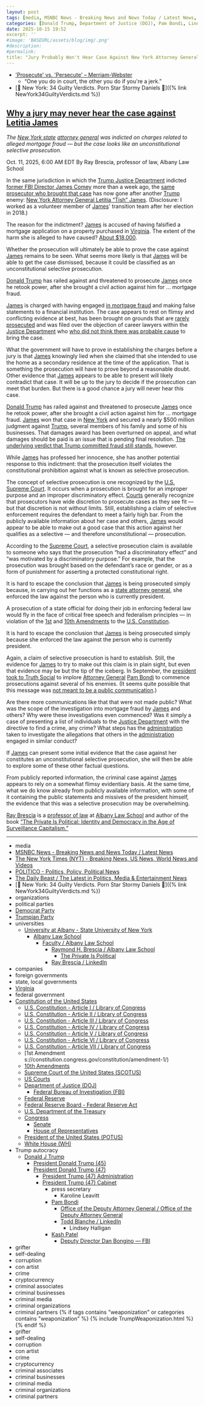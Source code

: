 ```yaml
---
layout: post
tags: [media, MSNBC News - Breaking News and News Today / Latest News, The New York Times (NYT) - Breaking News US News World News and Videos, POLITICO - Politics Policy Political News, The Daily Beast / The Latest in Politics Media & Entertainment News, organizations, political parties, Democrat Party, Trumpian Party, universities, University at Albany - State University of New York, Albany Law School, Faculty / Albany Law School, Raymond H. Brescia / Albany Law School, The Private Is Political, Ray Brescia / LinkedIn, companies, foreign governments, state local governments, Virginia, federal government, Constitution of the United States, U.S. Constitution - Article I / Library of Congress, U.S. Constitution - Article II / Library of Congress, U.S. Constitution - Article III / Library of Congress, U.S. Constitution - Article IV / Library of Congress, U.S. Constitution - Article V / Library of Congress, U.S. Constitution - Article VI / Library of Congress, U.S. Constitution - Article VII / Library of Congress, [1st Amendment s – //constitution.congress.gov/constitution/amendment-1/), 10th Amendments, Supreme Court of the United States (SCOTUS), US Courts, Department of Justice (DOJ), Federal Bureau of Investigation (FBI), Federal Reserve, Federal Reserve Board - Federal Reserve Act, U.S. Department of the Treasury, Congress, Senate, House of Representatives, President of the United States (POTUS), White House (WH), Trump autocracy, Donald J Trump, President Donald Trump (45), President Donald Trump (47), President Trump (47) Administration, President Trump (47) Cabinet, press secretary, Karoline Leavitt, Pam Bondi, Office of the Deputy Attorney General / Office of the Deputy Attorney General, Todd Blanche / LinkedIn, Lindsey Halligan, Kash Patel, Deputy Director Dan Bongino — FBI, grifter, self-dealing, corruption, con artist, crime, cryptocurrency, criminal associates, criminal businesses, criminal media, criminal organizations, criminal partners, grifter, self-dealing, corruption, con artist, crime, cryptocurrency, criminal associates, criminal businesses, criminal media, criminal organizations, criminal partners]
categories: [Donald Trump, Department of Justice (DOJ), Pam Bondi, Lindsey Halligan, weaponization, New York Attorney General, Letitia James]
date: 2025-10-15 19:52
excerpt: ''
#image: 'BASEURL/assets/blog/img/.png'
#description:
#permalink:
title: "Jury Probably Won't Hear Case Against New York Attorney General Letitia James"
---
```


- ['Prosecute' vs. 'Persecute' – Merriam-Webster](https://www.merriam-webster.com/grammar/prosecuted-vs-persecuted-usage)
    - “One you do in court, the other you do if you're a jerk.”
- [💸 New York: 34 Guilty Verdicts. Porn Star Stormy Daniels 👙]({% link NewYork34GuiltyVerdicts.md %})

## [Why a jury may never hear the case against Letitia James](https://www.msnbc.com/opinion/msnbc-opinion/letitia-james-indictment-jury-trump-enemies-rcna236932)

*The [New York state](https://www.ny.gov/) [attorney general](https://ag.ny.gov/) was indicted on charges related to alleged mortgage fraud — but the case looks like an unconstitutional selective prosecution.*

Oct. 11, 2025, 6:00 AM EDT
By Ray Brescia, professor of law, Albany Law School

In the same jurisdiction in which the [Trump Justice Department](https://www.msnbc.com/deadline-white-house/watch/-the-discovery-could-be-highly-embarrassing-for-doj-weissmann-on-attempts-to-indict-letitia-james-249584197508) indicted [former FBI Director James Comey](https://www.msnbc.com/deadline-white-house/deadline-legal-blog/james-comey-pleads-not-guilty-trump-halligan-rcna236313) more than a week ago, the [same prosecutor who brought that case](https://www.msnbc.com/rachel-maddow-show/maddowblog/one-thing-letitia-james-james-comey-indictments-common-rcna236837) has now gone after another [Trump](https://www.donaldjtrump.com/) enemy: [New York Attorney General Letitia “Tish” James](https://www.msnbc.com/all-in/watch/-heart-of-tyranny-hayes-says-trump-s-order-to-indict-tish-james-is-impeachable-249602629923). (Disclosure: I worked as a volunteer member of [James](https://ag.ny.gov/about/meet-letitia-james/)' transition team after her election in 2018.)

The reason for the indictment? [James](https://ag.ny.gov/about/meet-letitia-james/) is accused of having falsified a mortgage application on a property purchased in [Virginia](https://www.virginia.gov/). The extent of the harm she is alleged to have caused? [About \$18,000](https://www.nytimes.com/interactive/2025/10/09/us/politics/Letitia-James-indictment.html).

Whether the prosecution will ultimately be able to prove the case against [James](https://ag.ny.gov/about/meet-letitia-james/) remains to be seen. What seems more likely is that [James](https://ag.ny.gov/about/meet-letitia-james/) will be able to get the case dismissed, because it could be classified as an unconstitutional selective prosecution.

[Donald Trump](https://www.donaldjtrump.com/) has railed against and threatened to prosecute [James](https://ag.ny.gov/about/meet-letitia-james/) once he retook power, after she brought a civil action against him for … mortgage fraud.

[James](https://ag.ny.gov/about/meet-letitia-james/) is charged with having engaged [in mortgage fraud](https://www.nytimes.com/live/2025/10/09/us/trump-news#letitia-james-indicted-trump) and making false statements to a financial institution. The case appears to rest on flimsy and conflicting evidence at best, has been brought on grounds that are [rarely prosecuted](https://www.mpamag.com/us/news/general/letitia-james-indicted-on-mortgage-fraud-charge-ap/552558) and was filed over the objection of career lawyers within the [Justice Department](https://www.justice.gov/) who [who did not think there was probable cause](https://www.msnbc.com/msnbc/news/top-prosecutor-trump-pressure-charge-new-york-ag-rcna235922) to bring the case.

What the government will have to prove in establishing the charges before a jury is that [James](https://ag.ny.gov/about/meet-letitia-james/) knowingly lied when she claimed that she intended to use the home as a secondary residence at the time of the application. That is something the prosecution will have to prove beyond a reasonable doubt. Other evidence that [James](https://ag.ny.gov/about/meet-letitia-james/) appears to be able to present will likely contradict that case. It will be up to the jury to decide if the prosecution can meet that burden. But there is a good chance a jury will never hear this case.

[Donald Trump](https://www.donaldjtrump.com/) has railed against and threatened to prosecute [James](https://ag.ny.gov/about/meet-letitia-james/) once he retook power, after she brought a civil action against him for … mortgage fraud. [James](https://ag.ny.gov/about/meet-letitia-james/) won that case in [New York](https://www.ny.gov/) and secured a nearly \$500 million judgment against [Trump](https://www.donaldjtrump.com/), several members of his family and some of his businesses. That damages award has been overturned on appeal, and what damages should be paid is an issue that is pending final resolution. [The underlying verdict that Trump committed fraud still stands](https://www.nytimes.com/2025/08/21/nyregion/trump-fraud-james.html), however.

While [James](https://ag.ny.gov/about/meet-letitia-james/) has professed her innocence, she has another potential response to this indictment: that the prosecution itself violates the constitutional prohibition against what is known as selective prosecution.

The concept of selective prosecution is one recognized by the [U.S. Supreme Court](https://www.supremecourt.gov/). It occurs when a prosecution is brought for an improper purpose and an improper discriminatory effect. [Courts](https://www.uscourts.gov/) generally recognize that prosecutors have wide discretion to prosecute cases as they see fit — but that discretion is not without limits. Still, establishing a claim of selective enforcement requires the defendant to meet a fairly high bar. From the publicly available information about her case and others, [James](https://ag.ny.gov/about/meet-letitia-james/) would appear to be able to make out a good case that this action against her qualifies as a selective — and therefore unconstitutional — prosecution.

According to the [Supreme Court](https://www.supremecourt.gov/), a selective prosecution claim is available to someone who says that the prosecution “had a discriminatory effect” and “was motivated by a discriminatory purpose.” For example, that the prosecution was brought based on the defendant’s race or gender, or as a form of punishment for asserting a protected constitutional right.

It is hard to escape the conclusion that [James](https://ag.ny.gov/about/meet-letitia-james/) is being prosecuted simply because, in carrying out her functions as a [state attorney general](https://ag.ny.gov/), she enforced the law against the person who is currently president.

A prosecution of a state official for doing their job in enforcing federal law would fly in the face of critical free speech and federalism principles — in violation of the [1st](https://constitution.congress.gov/constitution/amendment-1/) and [10th Amendments](https://constitution.congress.gov/constitution/amendment-10/) to the [U.S. Constitution](https://constitution.congress.gov/constitution/).

It is hard to escape the conclusion that [James](https://ag.ny.gov/about/meet-letitia-james/) is being prosecuted simply because she enforced the law against the person who is currently president.

Again, a claim of selective prosecution is hard to establish. Still, the evidence for [James](https://ag.ny.gov/about/meet-letitia-james/) to try to make out this claim is in plain sight, but even that evidence may be but the tip of the iceberg. In September, the [president took to Truth Social](https://www.politico.com/news/2025/09/20/trump-bondi-truth-social-00574380) to implore [Attorney General](https://www.justice.gov/) [Pam Bondi](https://www.justice.gov/ag/staff-profile/meet-attorney-general/) to commence prosecutions against several of his enemies. (It seems quite possible that this message was [not meant to be a public communication](https://www.thedailybeast.com/donald-trumps-massive-truth-social-texting-blunder-exposed/).)

Are there more communications like that that were not made public? What was the scope of the investigation into mortgage fraud by [James](https://ag.ny.gov/about/meet-letitia-james/) and others? Why were these investigations even commenced? Was it simply a case of presenting a list of individuals to the [Justice Department](https://www.justice.gov/) with the directive to find a crime, any crime? What steps has the [administration](https://www.whitehouse.gov/administration/) taken to investigate the allegations that others in the [administration](https://www.whitehouse.gov/administration/) engaged in similar conduct?

If [James](https://ag.ny.gov/about/meet-letitia-james/) can present some initial evidence that the case against her constitutes an unconstitutional selective prosecution, she will then be able to explore some of these other factual questions.

From publicly reported information, the criminal case against [James](https://ag.ny.gov/about/meet-letitia-james/) appears to rely on a somewhat flimsy evidentiary basis. At the same time, what we do know already from publicly available information, with some of it containing the public statements and missives of the president himself, the evidence that this was a selective prosecution may be overwhelming.

[Ray Brescia](https://www.albanylaw.edu/faculty/faculty-directory/raymond-brescia) is a [professor of law](https://www.albanylaw.edu/faculty) at [Albany Law School](https://www.albanylaw.edu/) and author of the book [“The Private Is Political: Identity and Democracy in the Age of Surveillance Capitalism.”](https://nyupress.org/9781479832330/the-private-is-political/)

----
- media
- [MSNBC News - Breaking News and News Today / Latest News](https://www.msnbc.com/)
- [The New York Times (NYT) - Breaking News, US News, World News and Videos](https://www.nytimes.com/)
- [POLITICO - Politics, Policy, Political News](https://www.politico.com/)
- [The Daily Beast / The Latest in Politics, Media & Entertainment News](https://www.thedailybeast.com/)
- [💸 New York: 34 Guilty Verdicts. Porn Star Stormy Daniels 👙]({% link NewYork34GuiltyVerdicts.md %})
- organizations
- political parties
- [Democrat Party](https://www.democrats.org/)
- [Trumpian Party](https://www.gop.com/)
- universities
    - [University at Albany - State University of New York](https://www.albany.edu/)
        - [Albany Law School](https://www.albanylaw.edu/)
            - [Faculty / Albany Law School](https://www.albanylaw.edu/faculty)
                - [Raymond H. Brescia / Albany Law School](https://www.albanylaw.edu/faculty/faculty-directory/raymond-brescia)
                    - [The Private Is Political](https://nyupress.org/9781479832330/the-private-is-political/)
                - [Ray Brescia / LinkedIn](https://www.linkedin.com/in/ray-brescia-24bb658/)
- companies
- foreign governments
- state, local governments 
- [Virginia](https://www.virginia.gov/)
- federal government
- [Constitution of the United States](https://constitution.congress.gov/constitution/)
    - [U.S. Constitution - Article I / Library of Congress](https://constitution.congress.gov/constitution/article-1/)
    - [U.S. Constitution - Article II / Library of Congress](https://constitution.congress.gov/constitution/article-2/)
    - [U.S. Constitution - Article III / Library of Congress](https://constitution.congress.gov/constitution/article-3/)
    - [U.S. Constitution - Article IV / Library of Congress](https://constitution.congress.gov/constitution/article-4/)
    - [U.S. Constitution - Article V / Library of Congress](https://constitution.congress.gov/constitution/article-5/)
    - [U.S. Constitution - Article VI / Library of Congress](https://constitution.congress.gov/constitution/article-6/)
    - [U.S. Constitution - Article VII / Library of Congress](https://constitution.congress.gov/constitution/article-7/)
    - [1st Amendment s://constitution.congress.gov/constitution/amendment-1/)
    - [10th Amendments](https://constitution.congress.gov/constitution/amendment-10/)
    - [Supreme Court of the United States (SCOTUS)](https://www.supremecourt.gov/)
    - [US Courts](https://www.uscourts.gov/)
    - [Department of Justice (DOJ)](https://www.justice.gov/)
        - [Federal Bureau of Investigation (FBI)](https://www.fbi.gov/)
    - [Federal Reserve](https://www.federalreserve.gov/)
    - [Federal Reserve Board - Federal Reserve Act](https://www.federalreserve.gov/aboutthefed/fract.htm)
    - [U.S. Department of the Treasury](https://home.treasury.gov/)
    - [Congress](https://www.congress.gov/)
        - [Senate](https://www.senate.gov/)
        - [House of Representatives](https://www.house.gov/)
     - [President of the United States (POTUS)](https://www.whitehouse.gov/)
    - [White House (WH)](https://www.whitehouse.gov/)
- Trump autocracy
    - [Donald J Trump](https://www.donaldjtrump.com/)
        - [President Donald Trump (45)](https://trumpwhitehouse.archives.gov/)
        - [President Donald Trump (47)](https://www.whitehouse.gov/administration/donald-j-trump/)
            - [President Trump (47) Administration](https://www.whitehouse.gov/administration/)
            - [President Trump (47) Cabinet](https://www.whitehouse.gov/administration/the-cabinet/)
                - press secretary
                    - Karoline Leavitt
                - [Pam Bondi](https://www.justice.gov/ag/staff-profile/meet-attorney-general)
                    - [Office of the Deputy Attorney General / Office of the Deputy Attorney General](https://www.justice.gov/dag)
                    - [Todd Blanche / LinkedIn](https://www.linkedin.com/in/toddblanche/)
                        - Lindsey Halligan
                - [Kash Patel](https://www.fbi.gov/about/leadership-and-structure/director-patel)
                    - [Deputy Director Dan Bongino — FBI](https://www.fbi.gov/about/leadership-and-structure/deputy-director-dan-bongino)
- grifter
- self-dealing
- corruption
- con artist
- crime
- cryptocurrency
- criminal associates
- criminal businesses
- criminal media
- criminal organizations
- criminal partners
{% if tags contains "weaponization" or categories contains "weaponization" %}
  {% include TrumpWeaponization.html %}
{% endif %}
- grifter
- self-dealing
- corruption
- con artist
- crime
- cryptocurrency
- criminal associates
- criminal businesses
- criminal media
- criminal organizations
- criminal partners